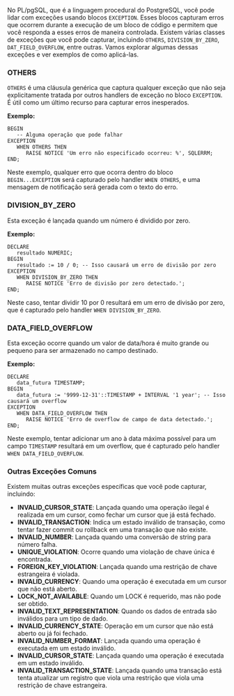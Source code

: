 No PL/pgSQL, que é a linguagem procedural do PostgreSQL, você pode lidar com exceções usando blocos `EXCEPTION`. Esses blocos capturam erros que ocorrem durante a execução de um bloco de código e permitem que você responda a esses erros de maneira controlada. Existem várias classes de exceções que você pode capturar, incluindo `OTHERS`, `DIVISION_BY_ZERO`, `DAT_FIELD_OVERFLOW`, entre outras. Vamos explorar algumas dessas exceções e ver exemplos de como aplicá-las.

### OTHERS

`OTHERS` é uma cláusula genérica que captura qualquer exceção que não seja explicitamente tratada por outros handlers de exceção no bloco `EXCEPTION`. É útil como um último recurso para capturar erros inesperados.

**Exemplo:**

```plpgsql
BEGIN
   -- Alguma operação que pode falhar
EXCEPTION
   WHEN OTHERS THEN
      RAISE NOTICE 'Um erro não especificado ocorreu: %', SQLERRM;
END;
```

Neste exemplo, qualquer erro que ocorra dentro do bloco `BEGIN...EXCEPTION` será capturado pelo handler `WHEN OTHERS`, e uma mensagem de notificação será gerada com o texto do erro.

### DIVISION_BY_ZERO

Esta exceção é lançada quando um número é dividido por zero.

**Exemplo:**

```plpgsql
DECLARE
   resultado NUMERIC;
BEGIN
   resultado := 10 / 0; -- Isso causará um erro de divisão por zero
EXCEPTION
   WHEN DIVISION_BY_ZERO THEN
      RAISE NOTICE 'Erro de divisão por zero detectado.';
END;
```

Neste caso, tentar dividir 10 por 0 resultará em um erro de divisão por zero, que é capturado pelo handler `WHEN DIVISION_BY_ZERO`.

### DATA_FIELD_OVERFLOW

Esta exceção ocorre quando um valor de data/hora é muito grande ou pequeno para ser armazenado no campo destinado.

**Exemplo:**

```plpgsql
DECLARE
   data_futura TIMESTAMP;
BEGIN
   data_futura := '9999-12-31'::TIMESTAMP + INTERVAL '1 year'; -- Isso causará um overflow
EXCEPTION
   WHEN DATA_FIELD_OVERFLOW THEN
      RAISE NOTICE 'Erro de overflow de campo de data detectado.';
END;
```

Neste exemplo, tentar adicionar um ano à data máxima possível para um campo `TIMESTAMP` resultará em um overflow, que é capturado pelo handler `WHEN DATA_FIELD_OVERFLOW`.

### Outras Exceções Comuns

Existem muitas outras exceções específicas que você pode capturar, incluindo:

- **INVALID_CURSOR_STATE**: Lançada quando uma operação ilegal é realizada em um cursor, como fechar um cursor que já está fechado.
- **INVALID_TRANSACTION**: Indica um estado inválido de transação, como tentar fazer commit ou rollback em uma transação que não existe.
- **INVALID_NUMBER**: Lançada quando uma conversão de string para número falha.
- **UNIQUE_VIOLATION**: Ocorre quando uma violação de chave única é encontrada.
- **FOREIGN_KEY_VIOLATION**: Lançada quando uma restrição de chave estrangeira é violada.
- **INVALID_CURRENCY**: Quando uma operação é executada em um cursor que não está aberto.
- **LOCK_NOT_AVAILABLE**: Quando um LOCK é requerido, mas não pode ser obtido.
- **INVALID_TEXT_REPRESENTATION**: Quando os dados de entrada são inválidos para um tipo de dado.
- **INVALID_CURRENCY_STATE**: Operação em um cursor que não está aberto ou já foi fechado.
- **INVALID_NUMBER_FORMAT**: Lançada quando uma operação é executada em um estado inválido.
- **INVALID_CURSOR_STATE**: Lançada quando uma operação é executada em um estado inválido.
- **INVALID_TRANSACTION_STATE**: Lançada quando uma transação está tenta atualizar um registro que viola uma restrição que viola uma restrição de chave estrangeira.